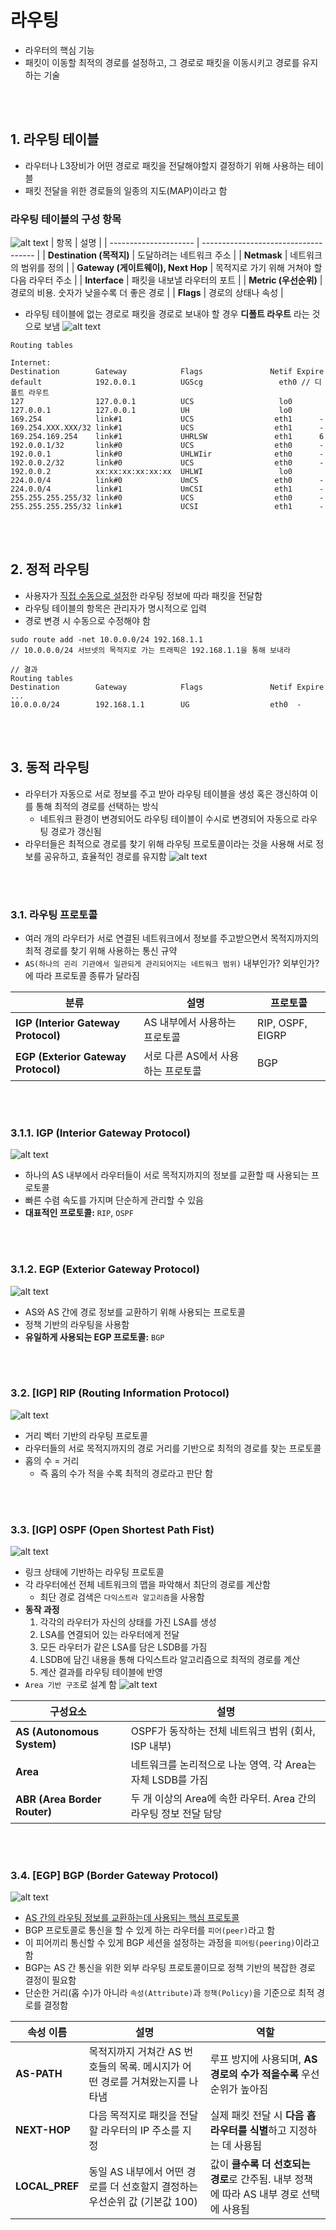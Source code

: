 # 라우팅 
* 라우터의 핵심 기능 
* 패킷이 이동할 최적의 경로를 설정하고, 그 경로로 패킷을 이동시키고 경로를 유지하는 기술

<br></br>

## 1. 라우팅 테이블
* 라우터나 L3장비가 어떤 경로로 패킷을 전달해야할지 결정하기 위해 사용하는 테이블
* 패킷 전달을 위한 경로들의 일종의 지도(MAP)이라고 함

### 라우팅 테이블의 구성 항목
![alt text](<../설명사진/라우팅 테이블 구조.png>)
| 항목                    | 설명                                   |
| --------------------- | ------------------------------------ |
| **Destination (목적지)** | 도달하려는 네트워크 주소  |
| **Netmask** | 네트워크의 범위를 정의                       |
| **Gateway (게이트웨이), Next Hop**   | 목적지로 가기 위해 거쳐야 할 다음 라우터 주소           |
| **Interface** | 패킷을 내보낼 라우터의 포트         |
| **Metric (우선순위)**     | 경로의 비용. 숫자가 낮을수록 더 좋은 경로             |
| **Flags**             | 경로의 상태나 속성 |
* 라우팅 테이블에 없는 경로로 패킷을 경로로 보내야 할 경우 **디폴트 라우트** 라는 것으로 보냄
![alt text](<../설명사진/다폴트 라우트.png>)
```shell
Routing tables

Internet:
Destination        Gateway            Flags               Netif Expire
default            192.0.0.1          UGScg                 eth0 // 디폴트 라우트
127                127.0.0.1          UCS                   lo0
127.0.0.1          127.0.0.1          UH                    lo0
169.254            link#1             UCS                  eth1      -
169.254.XXX.XXX/32 link#1             UCS                  eth1      -
169.254.169.254    link#1             UHRLSW               eth1      6
192.0.0.1/32       link#0             UCS                  eth0      -
192.0.0.1          link#0             UHLWIir              eth0      -
192.0.0.2/32       link#0             UCS                  eth0      -
192.0.0.2          xx:xx:xx:xx:xx:xx  UHLWI                 lo0
224.0.0/4          link#0             UmCS                 eth0      -
224.0.0/4          link#1             UmCSI                eth1      -
255.255.255.255/32 link#0             UCS                  eth0      -
255.255.255.255/32 link#1             UCSI                 eth1      -
```

<br></br>

## 2. 정적 라우팅
* 사용자가 <U>직접 수동으로 설정</U>한 라우팅 정보에 따라 패킷을 전달함
* 라우팅 테이블의 항목은 관리자가 명시적으로 입력
* 경로 변경 시 수동으로 수정해야 함
```shell
sudo route add -net 10.0.0.0/24 192.168.1.1
// 10.0.0.0/24 서브넷의 목적지로 가는 트래픽은 192.168.1.1을 통해 보내라
```

```shell
// 결과
Routing tables
Destination        Gateway            Flags               Netif Expire
...
10.0.0.0/24        192.168.1.1        UG                  eth0  -
```

<br></br>

## 3. 동적 라우팅
* 라우터가 자동으로 서로 정보를 주고 받아 라우팅 테이블을 생성 혹은 갱신하여 이를 통해 최적의 경로를 선택하는 방식
    * 네트워크 환경이 변경되어도 라우팅 테이블이 수시로 변경되어 자동으로 라우팅 경로가 갱신됨
* 라우터들은 최적으로 경로를 찾기 위해 라우팅 프로토콜이라는 것을 사용해 서로 정보를 공유하고, 효율적인 경로를 유지함
![alt text](<../설명사진/라우팅 프로토콜의 확장성.png>)

<br></br>

### 3.1. 라우팅 프로토콜 
* 여러 개의 라우터가 서로 연결된 네트워크에서 정보를 주고받으면서 목적지까지의 최적 경로를 찾기 위해 사용하는 통신 규약
* `AS(하나의 괸리 기관에서 일관되게 관리되어지는 네트워크 범위)` 내부인가? 외부인가? 에 따라 프로토콜 종류가 달라짐

| 분류                                  | 설명                           | 프로토콜          |
| ----------------------------------- | ---------------------------- | ---------------- |
| **IGP (Interior Gateway Protocol)** | AS 내부에서 사용하는 프로토콜     | RIP, OSPF, EIGRP |
| **EGP (Exterior Gateway Protocol)** | 서로 다른 AS에서 사용하는 프로토콜 | BGP              |

<br></br>

### 3.1.1. IGP (Interior Gateway Protocol)
![alt text](../설명사진/IGP.png)
* 하나의 AS 내부에서 라우터들이 서로 목적지까지의 정보를 교환할 때 사용되는 프로토콜
* 빠른 수렴 속도를 가지며 단순하게 관리할 수 있음
* **대표적인 프로토콜:** `RIP`, `OSPF`

<br></br>

### 3.1.2. EGP (Exterior Gateway Protocol)
![alt text](../설명사진/EGP.png)
* AS와 AS 간에 경로 정보를 교환하기 위해 사용되는 프로토콜
* 정책 기반의 라우팅을 사용함
* **유일하게 사용되는 EGP 프로토콜:** `BGP`

<br></br>

### 3.2. [IGP] RIP (Routing Information Protocol)
![alt text](../설명사진/RIP.png)
* 거리 벡터 기반의 라우팅 프로토콜
* 라우터들의 서로 목적지까지의 경로 거리를 기반으로 최적의 경로를 찾는 프로토콜
* 홉의 수 = 거리 
    * 즉 홉의 수가 적을 수록 최적의 경로라고 판단 함

<br></br>

### 3.3. [IGP] OSPF (Open Shortest Path Fist)
![alt text](../설명사진/OSPF0.png)
* 링크 상태에 기반하는 라우팅 프로토콜 
* 각 라우터에선 전체 네트워크의 맵을 파악해서 최단의 경로를 계산함
    * 최단 경로 검색은 `다익스트라 알고리즘`을 사용함
* **동작 과정**
    1. 각각의 라우터가 자신의 상태를 가진 LSA를 생성
    2. LSA를 연결되어 있는 라우터에게 전달
    3. 모든 라우터가 같은 LSA를 담은 LSDB를 가짐
    4. LSDB에 담긴 내용을 통해 다익스트라 알고리즘으로 최적의 경로를 계산
    5. 계산 결과를 라우팅 테이블에 반영
* `Area 기반 구조`로 설계 함
![alt text](../설명사진/OSPF1.png)

| 구성요소                         | 설명                                         |
| ---------------------------- | ------------------------------------------ |
| **AS (Autonomous System)**   | OSPF가 동작하는 전체 네트워크 범위 (회사, ISP 내부)       |
| **Area**                     | 네트워크를 논리적으로 나눈 영역. 각 Area는 자체 LSDB를 가짐     |
| **ABR (Area Border Router)** | 두 개 이상의 Area에 속한 라우터. Area 간의 라우팅 정보 전달 담당 |


<br></br>

### 3.4. [EGP] BGP (Border Gateway Protocol)
![alt text](../설명사진/피어_피어링.png)
* <U>AS 간의 라우팅 정보를 교환하는데 사용되는 핵심 프로토콜</U>
* BGP 프로토콜로 통신을 할 수 있게 하는 라우터를 `피어(peer)`라고 함
* 이 피어끼리 통신할 수 있게 BGP 세션을 설정하는 과정을 `피어링(peering)`이라고 함 
* BGP는 AS 간 통신을 위한 외부 라우팅 프로토콜이므로 정책 기반의 복잡한 경로 결정이 필요함
* 단순한 거리(홉 수)가 아니라 `속성(Attribute)`과 `정책(Policy)`을 기준으로 최적 경로를 결정함


| 속성 이름      | 설명                                                                                  | 역할                                                                  |
|----------------|-----------------------------------------------------------------------------------------|----------------------------------------------------------------------------------|
| **AS-PATH**    | 목적지까지 거쳐간 AS 번호들의 목록. 메시지가 어떤 경로를 거쳐왔는지를 나타냄                     | 루프 방지에 사용되며, **AS 경로의 수가 적을수록** 우선순위가 높아짐                          |
| **NEXT-HOP**   | 다음 목적지로 패킷을 전달할 라우터의 IP 주소를 지정                                      | 실제 패킷 전달 시 **다음 홉 라우터를 식별**하고 지정하는 데 사용됨                              |
| **LOCAL_PREF** | 동일 AS 내부에서 어떤 경로를 더 선호할지 결정하는 우선순위 값 (기본값 100)                 | 값이 **클수록 더 선호되는 경로**로 간주됨. 내부 정책에 따라 AS 내부 경로 선택에 사용됨           |
